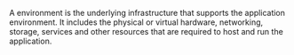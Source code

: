 
A environment is the underlying infrastructure that
supports the application environment. 
It includes the physical or virtual hardware, networking,
storage, services and other resources that are required to host
and run the application.
